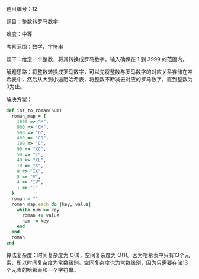 题目编号：12

题目：整数转罗马数字

难度：中等

考察范围：数学、字符串

题干：给定一个整数，将其转换成罗马数字。输入确保在 1 到 3999 的范围内。

解题思路：将整数转换成罗马数字，可以先将整数与罗马数字的对应关系存储在哈希表中，然后从大到小遍历哈希表，将整数不断减去对应的罗马数字，直到整数为0为止。

解决方案：

```ruby
def int_to_roman(num)
  roman_map = {
    1000 => "M",
    900 => "CM",
    500 => "D",
    400 => "CD",
    100 => "C",
    90 => "XC",
    50 => "L",
    40 => "XL",
    10 => "X",
    9 => "IX",
    5 => "V",
    4 => "IV",
    1 => "I"
  }
  roman = ""
  roman_map.each do |key, value|
    while num >= key
      roman += value
      num -= key
    end
  end
  roman
end
```

算法复杂度：时间复杂度为 O(1)，空间复杂度为 O(1)。因为哈希表中只有13个元素，所以时间复杂度为常数级别。空间复杂度也为常数级别，因为只需要存储13个元素的哈希表和一个字符串。